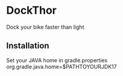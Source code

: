 # DockThor
Dock your bike faster than light

## Installation
Set your JAVA home in  gradle.properties
org.gradle.java.home=$PATHTOYOURJDK17

